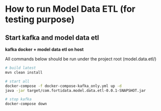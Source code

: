 # How to run Model Data ETL (for testing purpose)

## Start kafka and model data etl
**kafka docker + model data etl on host**

All commands below should be run under the project root (model.data.etl/)

```bash
# build latest
mvn clean install

# start all
docker-compose -f docker-compose-kafka_only.yml up -d
java -jar target/com.fortidata.model.data.etl-0.0.1-SNAPSHOT.jar

# stop kafka
docker-compose down

```
